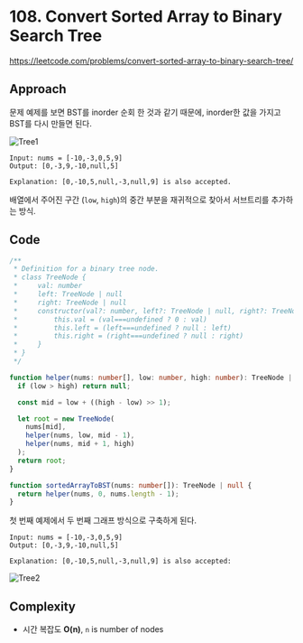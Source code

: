 # 108. Convert Sorted Array to Binary Search Tree

https://leetcode.com/problems/convert-sorted-array-to-binary-search-tree/

## Approach

문제 예제를 보면 BST를 inorder 순회 한 것과 같기 때문에, inorder한 값을 가지고 BST를 다시 만들면 된다.

![Tree1](https://assets.leetcode.com/uploads/2021/02/18/btree1.jpg)

```text
Input: nums = [-10,-3,0,5,9]
Output: [0,-3,9,-10,null,5]

Explanation: [0,-10,5,null,-3,null,9] is also accepted.
```

배열에서 주어진 구간 (`low`, `high`)의 중간 부분을 재귀적으로 찾아서 서브트리를 추가하는 방식.

## Code

```ts
/**
 * Definition for a binary tree node.
 * class TreeNode {
 *     val: number
 *     left: TreeNode | null
 *     right: TreeNode | null
 *     constructor(val?: number, left?: TreeNode | null, right?: TreeNode | null) {
 *         this.val = (val===undefined ? 0 : val)
 *         this.left = (left===undefined ? null : left)
 *         this.right = (right===undefined ? null : right)
 *     }
 * }
 */

function helper(nums: number[], low: number, high: number): TreeNode | null {
  if (low > high) return null;

  const mid = low + ((high - low) >> 1);

  let root = new TreeNode(
    nums[mid],
    helper(nums, low, mid - 1),
    helper(nums, mid + 1, high)
  );
  return root;
}

function sortedArrayToBST(nums: number[]): TreeNode | null {
  return helper(nums, 0, nums.length - 1);
}
```

첫 번째 예제에서 두 번째 그래프 방식으로 구축하게 된다.

```text
Input: nums = [-10,-3,0,5,9]
Output: [0,-3,9,-10,null,5]

Explanation: [0,-10,5,null,-3,null,9] is also accepted:
```

![Tree2](https://assets.leetcode.com/uploads/2021/02/18/btree2.jpg)

## Complexity

- 시간 복잡도 **O(n)**, `n` is number of nodes
